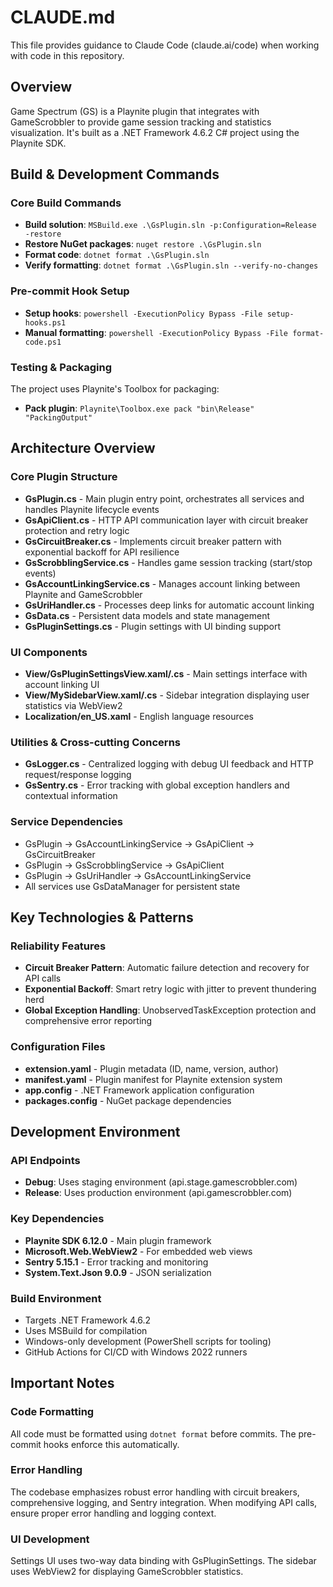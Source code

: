 # CLAUDE.md

This file provides guidance to Claude Code (claude.ai/code) when working with code in this repository.

## Overview

Game Spectrum (GS) is a Playnite plugin that integrates with GameScrobbler to provide game session tracking and statistics visualization. It's built as a .NET Framework 4.6.2 C# project using the Playnite SDK.

## Build & Development Commands

### Core Build Commands
- **Build solution**: `MSBuild.exe .\GsPlugin.sln -p:Configuration=Release -restore`
- **Restore NuGet packages**: `nuget restore .\GsPlugin.sln`
- **Format code**: `dotnet format .\GsPlugin.sln`
- **Verify formatting**: `dotnet format .\GsPlugin.sln --verify-no-changes`

### Pre-commit Hook Setup
- **Setup hooks**: `powershell -ExecutionPolicy Bypass -File setup-hooks.ps1`
- **Manual formatting**: `powershell -ExecutionPolicy Bypass -File format-code.ps1`

### Testing & Packaging
The project uses Playnite's Toolbox for packaging:
- **Pack plugin**: `Playnite\Toolbox.exe pack "bin\Release" "PackingOutput"`

## Architecture Overview

### Core Plugin Structure
- **GsPlugin.cs** - Main plugin entry point, orchestrates all services and handles Playnite lifecycle events
- **GsApiClient.cs** - HTTP API communication layer with circuit breaker protection and retry logic
- **GsCircuitBreaker.cs** - Implements circuit breaker pattern with exponential backoff for API resilience
- **GsScrobblingService.cs** - Handles game session tracking (start/stop events)
- **GsAccountLinkingService.cs** - Manages account linking between Playnite and GameScrobbler
- **GsUriHandler.cs** - Processes deep links for automatic account linking
- **GsData.cs** - Persistent data models and state management
- **GsPluginSettings.cs** - Plugin settings with UI binding support

### UI Components
- **View/GsPluginSettingsView.xaml/.cs** - Main settings interface with account linking UI
- **View/MySidebarView.xaml/.cs** - Sidebar integration displaying user statistics via WebView2
- **Localization/en_US.xaml** - English language resources

### Utilities & Cross-cutting Concerns
- **GsLogger.cs** - Centralized logging with debug UI feedback and HTTP request/response logging
- **GsSentry.cs** - Error tracking with global exception handlers and contextual information

### Service Dependencies
- GsPlugin → GsAccountLinkingService → GsApiClient → GsCircuitBreaker
- GsPlugin → GsScrobblingService → GsApiClient
- GsPlugin → GsUriHandler → GsAccountLinkingService
- All services use GsDataManager for persistent state

## Key Technologies & Patterns

### Reliability Features
- **Circuit Breaker Pattern**: Automatic failure detection and recovery for API calls
- **Exponential Backoff**: Smart retry logic with jitter to prevent thundering herd
- **Global Exception Handling**: UnobservedTaskException protection and comprehensive error reporting

### Configuration Files
- **extension.yaml** - Plugin metadata (ID, name, version, author)
- **manifest.yaml** - Plugin manifest for Playnite extension system
- **app.config** - .NET Framework application configuration
- **packages.config** - NuGet package dependencies

## Development Environment

### API Endpoints
- **Debug**: Uses staging environment (api.stage.gamescrobbler.com)
- **Release**: Uses production environment (api.gamescrobbler.com)

### Key Dependencies
- **Playnite SDK 6.12.0** - Main plugin framework
- **Microsoft.Web.WebView2** - For embedded web views
- **Sentry 5.15.1** - Error tracking and monitoring
- **System.Text.Json 9.0.9** - JSON serialization

### Build Environment
- Targets .NET Framework 4.6.2
- Uses MSBuild for compilation
- Windows-only development (PowerShell scripts for tooling)
- GitHub Actions for CI/CD with Windows 2022 runners

## Important Notes

### Code Formatting
All code must be formatted using `dotnet format` before commits. The pre-commit hooks enforce this automatically.

### Error Handling
The codebase emphasizes robust error handling with circuit breakers, comprehensive logging, and Sentry integration. When modifying API calls, ensure proper error handling and logging context.

### UI Development
Settings UI uses two-way data binding with GsPluginSettings. The sidebar uses WebView2 for displaying GameScrobbler statistics.